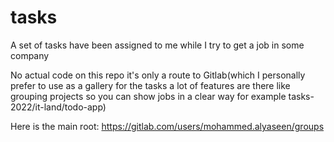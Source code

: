# tasks
A set of tasks have been assigned to me while I try to get a job in some company

No actual code on this repo it's only a route to Gitlab(which I personally prefer to use as a gallery for the tasks a lot of features are there like grouping projects so you can show jobs in a clear way for example tasks-2022/it-land/todo-app)

Here is the main root: https://gitlab.com/users/mohammed.alyaseen/groups
